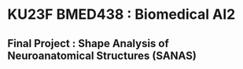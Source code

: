 # KU23F BMED438 : Biomedical AI2

## Final Project : Shape Analysis of Neuroanatomical Structures (SANAS)

